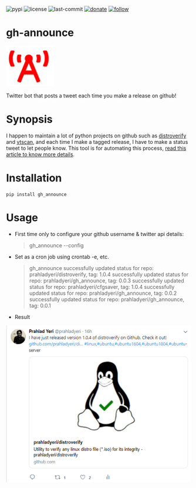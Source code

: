 ![pypi](https://img.shields.io/pypi/v/cfgsaver.svg)
![license](https://img.shields.io/github/license/prahladyeri/cfgsaver.svg)
![last-commit](https://img.shields.io/github/last-commit/prahladyeri/cfgsaver.svg)
[![donate](https://img.shields.io/badge/-Donate-blue.svg?logo=paypal)](https://www.paypal.com/cgi-bin/webscr?cmd=_s-xclick&hosted_button_id=JM8FUXNFUK6EU)
[![follow](https://img.shields.io/twitter/follow/prahladyeri.svg?style=social)](https://twitter.com/prahladyeri)

# gh-announce

![project logo](https://raw.githubusercontent.com/prahladyeri/gh_announce/master/logo.png)

Twitter bot that posts a tweet each time you make a release on github!

# Synopsis

I happen to maintain a lot of python projects on github such as [distroverify](https://github.com/prahladyeri/distroverify) and [vtscan](https://github.com/prahladyeri/vtscan), and each time I make a tagged release, I have to make a status tweet to let people know. This tool is for automating this process, [read this article to know more details](https://prahladyeri.com/blog/2019/06/announcing-gh_announce-a-python-bot-that-posts-a-tweet-each-time-you-make-a-release-on-github.html).

# Installation

	pip install gh_announce

# Usage

- First time only to configure your github username & twitter api details:

	> gh_announce --config

- Set as a cron job using crontab -e, etc.
	
	> gh_announce
	successfully updated status for repo: prahladyeri/distroverify, tag: 1.0.4
	successfully updated status for repo: prahladyeri/gh_announce, tag: 0.0.3
	successfully updated status for repo: prahladyeri/cfgsaver, tag: 1.0.4
	successfully updated status for repo: prahladyeri/gh_announce, tag: 0.0.2
	successfully updated status for repo: prahladyeri/gh_announce, tag: 0.0.1	

- Result

![sample screen](https://raw.githubusercontent.com/prahladyeri/gh_announce/master/screen.png)